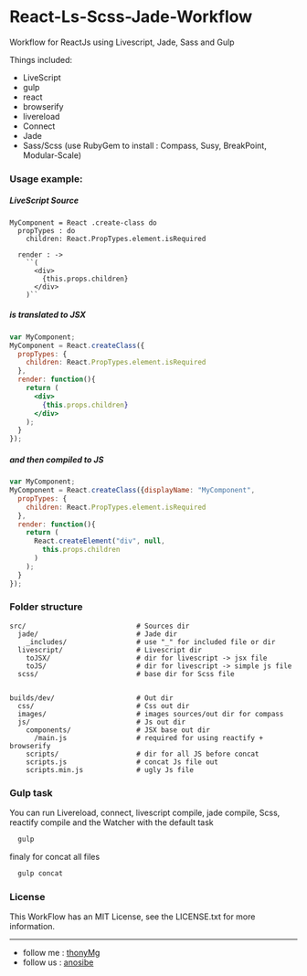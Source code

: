 # React-Ls-Scss-Jade-Workflow
Workflow for ReactJs using Livescript, Jade, Sass and Gulp

Things included:
  -  LiveScript
  -  gulp
  -  react
  -  browserify
  -  livereload
  -  Connect
  -  Jade
  -  Sass/Scss (use RubyGem to install : Compass, Susy, BreakPoint, Modular-Scale)


### Usage example:

##### LiveScript Source

```ls
MyComponent = React .create-class do
  propTypes : do
    children: React.PropTypes.element.isRequired

  render : ->
    ``(
      <div>
        {this.props.children}
      </div>
    )``

```

##### is translated to JSX

```jsx
var MyComponent;
MyComponent = React.createClass({
  propTypes: {
    children: React.PropTypes.element.isRequired
  },
  render: function(){
    return (
      <div>
        {this.props.children}
      </div>
    );
  }
});
```

##### and then compiled to JS

```js
var MyComponent;
MyComponent = React.createClass({displayName: "MyComponent",
  propTypes: {
    children: React.PropTypes.element.isRequired
  },
  render: function(){
    return (
      React.createElement("div", null,
        this.props.children
      )
    );
  }
});
```
### Folder structure

```
src/                           # Sources dir
  jade/                        # Jade dir
    _includes/                 # use "_" for included file or dir
  livescript/                  # Livescript dir
    toJSX/                     # dir for livescript -> jsx file
    toJS/                      # dir for livescript -> simple js file
  scss/                        # base dir for Scss file


builds/dev/                    # Out dir
  css/                         # Css out dir
  images/                      # images sources/out dir for compass
  js/                          # Js out dir
    components/                # JSX base out dir
      /main.js                 # required for using reactify + browserify
    scripts/                   # dir for all JS before concat
    scripts.js                 # concat Js file out
    scripts.min.js             # ugly Js file
```

### Gulp task

You can run Livereload, connect, livescript compile, jade compile, Scss, reactify compile and the Watcher with the default task
```sh
  gulp
```

finaly for concat all files

```sh
  gulp concat
```

### License

This WorkFlow has an MIT License, see the LICENSE.txt for more information.

********************************************************
  - follow me : [thonyMg](https:twitter.com/thonymg)
  - follow us : [anosibe](https:twitter.com/anosibe)

